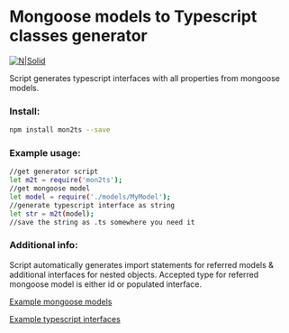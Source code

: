 # Mongoose models to Typescript classes generator

[![N|Solid](http://codingperfection.com/static/poweredBy.png)](http://codingperfection.com)

Script generates typescript interfaces with all properties from mongoose models. 


### Install:
```sh
npm install mon2ts --save
```
### Example usage:
```sh
//get generator script
let m2t = require('mon2ts');
//get mongoose model
let model = require('./models/MyModel');
//generate typescript interface as string
let str = m2t(model);
//save the string as .ts somewhere you need it
```
### Additional info:
Script automatically generates import statements for referred models & additional interfaces for nested objects. Accepted type for referred mongoose model is either id or populated interface.

[Example mongoose models](./test/mongoose/)

[Example typescript interfaces](./test/typescript/)

<!--### Automate workflow
Click the link below to learn whats the use of interfaces in angular 4
[Automate .ts generation with Gulp and m2t](http://codingperfection.com/angular-4-nested-sortable-list-using-jquery-ui/)-->


